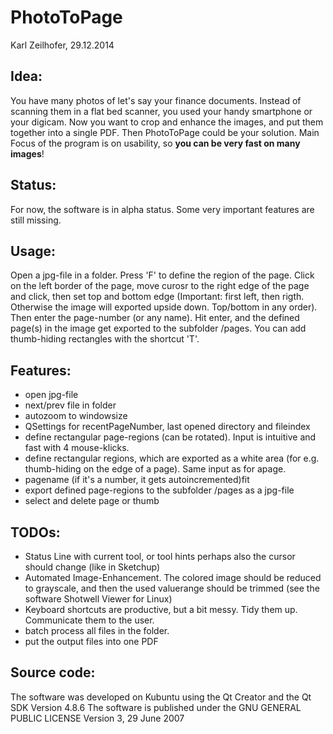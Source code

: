 # PhotoToPage
Karl Zeilhofer, 29.12.2014


## Idea:
You have many photos of let's say your finance documents. Instead of
scanning them in a flat bed scanner, you used your handy smartphone
or your digicam.
Now you want to crop and enhance the images, and put them together
into a single PDF. Then PhotoToPage could be your solution.
Main Focus of the program is on usability, so **you can be very fast on many images**!

## Status:
For now, the software is in alpha status. Some very important
features are still missing.

## Usage:
Open a jpg-file in a folder.
Press 'F' to define the region of the page.
Click on the left border of the page, move curosr to the right edge of the page and click,
then set top and bottom edge (Important: first left, then rigth. Otherwise the
image will exported upside down. Top/bottom in any order).
Then enter the page-number (or any name).
Hit enter, and the defined page(s) in the image get exported to the subfolder /pages.
You can add thumb-hiding rectangles with the shortcut 'T'.

## Features:
- open jpg-file
- next/prev file in folder
- autozoom to windowsize
- QSettings for recentPageNumber, last opened directory and fileindex
- define rectangular page-regions (can be rotated). Input is intuitive
  and fast with 4 mouse-klicks.
- define rectangular regions, which are exported as a white area
  (for e.g. thumb-hiding on the edge of a page). Same input as for apage.
- pagename (if it's a number, it gets autoincremented)fit
- export defined page-regions to the subfolder /pages as a jpg-file
- select and delete page or thumb

## TODOs:
- Status Line with current tool, or tool hints
  perhaps also the cursor should change (like in Sketchup)
- Automated Image-Enhancement.
  The colored image should be reduced to grayscale, and then the used
  valuerange should be trimmed (see the software Shotwell Viewer
  for Linux)
- Keyboard shortcuts are productive, but a bit messy. Tidy them up.
  Communicate them to the user.
- batch process all files in the folder.
- put the output files into one PDF

## Source code:
The software was developed on Kubuntu using the Qt Creator and the Qt SDK Version 4.8.6
The software is published under the GNU GENERAL PUBLIC LICENSE Version 3, 29 June 2007
